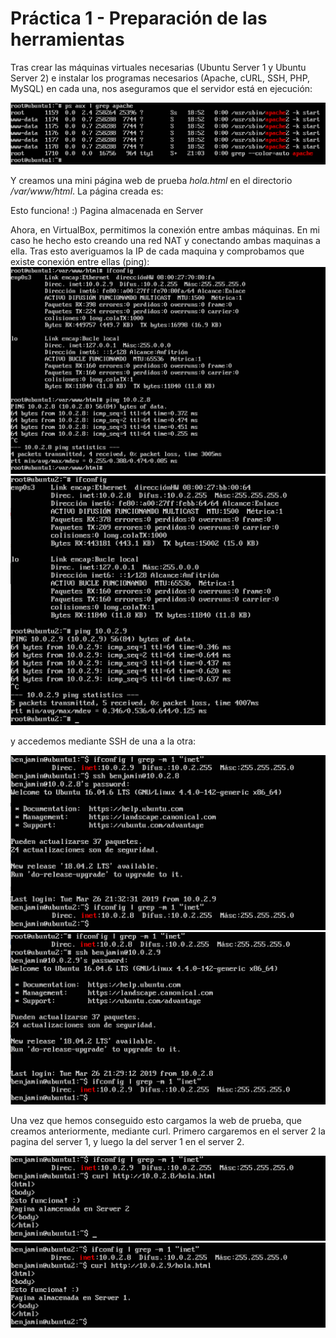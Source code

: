# Práctica 1 - Preparación de las herramientas
Tras crear las máquinas virtuales necesarias (Ubuntu Server 1 y Ubuntu Server 2) e instalar los programas necesarios (Apache, cURL, SSH, PHP, MySQL) en cada una, nos aseguramos que el servidor está en ejecución:

![imagen](https://github.com/benjaminmannich/swap1819/blob/master/Practica%201/Screenshots/ApacheWorkingServer1.png)

Y creamos una mini página web de prueba *hola.html* en el directorio */var/www/html*. La página creada es:

<html>
<body>
Esto funciona! :)
Pagina almacenada en Server <num server>
</body>
</html>


Ahora, en VirtualBox, permitimos la conexión entre ambas máquinas. En mi caso he hecho esto creando una red NAT y conectando ambas maquinas a ella. 
Tras esto averiguamos la IP de cada maquina y comprobamos que existe conexión entre ellas (ping):
![imagen](https://github.com/benjaminmannich/swap1819/blob/master/Practica%201/Screenshots/Server1Ping.png)
![imagen](https://github.com/benjaminmannich/swap1819/blob/master/Practica%201/Screenshots/Server2Ping.png)

y accedemos mediante SSH de una a la otra:

![imagen](https://github.com/benjaminmannich/swap1819/blob/master/Practica%201/Screenshots/SSHServer1to2.png)
![imagen](https://github.com/benjaminmannich/swap1819/blob/master/Practica%201/Screenshots/SSHServer2to1.png)

Una vez que hemos conseguido esto cargamos la web de prueba, que creamos anteriormente, mediante curl. Primero cargaremos en el server 2 la pagina del server 1, y luego la del server 1 en el server 2.

![imagen](https://github.com/benjaminmannich/swap1819/blob/master/Practica%201/Screenshots/CurlServer1.png)
![imagen](https://github.com/benjaminmannich/swap1819/blob/master/Practica%201/Screenshots/CurlServer2.png)
